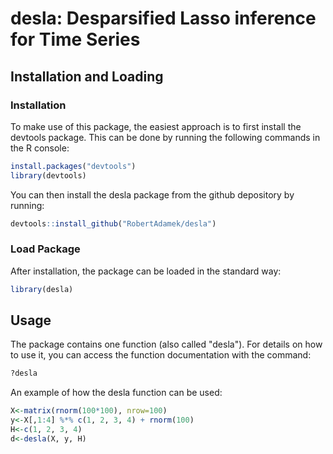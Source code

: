 # desla: Desparsified Lasso inference for Time Series

## Installation and Loading

### Installation
To make use of this package, the easiest approach is to first install the devtools package. This can be done by running the following commands in the R console:
``` r
install.packages("devtools")
library(devtools)
```
You can then install the desla package from the github depository by running:
``` r
devtools::install_github("RobertAdamek/desla")
```
### Load Package
After installation, the package can be loaded in the standard way:
``` r
library(desla)
```
## Usage
The package contains one function (also called "desla"). For details on how to use it, you can access the function documentation with the command:
``` r
?desla
```
An example of how the desla function can be used:
``` r
X<-matrix(rnorm(100*100), nrow=100)
y<-X[,1:4] %*% c(1, 2, 3, 4) + rnorm(100)
H<-c(1, 2, 3, 4)
d<-desla(X, y, H)
```

